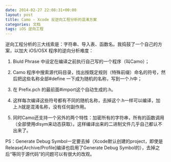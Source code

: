 ```yaml
---
date: 2014-02-27 22:08:31+00:00
layout: post
title: Camo - Xcode 反逆向工程分析的混淆方案
categories: 文档
tags: iOS 逆向工程
---
```

逆向工程分析的三大线索是：字符串、导入表、函数名。我捣鼓了一个自己的方案，以加大 iOS/OSX 程序的逆向分析难度：

1. Biuld Phrase 中设定在编译之前执行自己写的一个程序（叫Camo）；

2. Camo 程序中搜索源代码目录，找出按既定规则（特殊前缀）命名的符号，然后把这些名称全部#define 一下成为随机的名称，写到一个.h中；

3. 在 Prefix.pch 的最前面#import这个自动生成的.h。

4. 这样每次编译这些符号都有不同的随机名称，去掉这个.h一样可以编译，加上.h就是混淆名称，没有任何副作用。

5. 同时Camo还支持一个另外的两个特性：加密所有的字符串，所有的函数调用（全部使用dlsym来动态获取）。这样编译出来的二进制文件几乎自己都认不出来了。

PS：Generate Debug Symbol一定要去掉（Xcode默认创建的project，即使是Release[Archive/Profile]编译也启用了Generate Debug Symbol的），去掉之后“等同于源代码”的问题可以有很大的改观。
